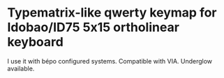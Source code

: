 # Typematrix-like qwerty keymap for Idobao/ID75 5x15 ortholinear keyboard

I use it with bépo configured systems.
Compatible with VIA. Underglow available.
